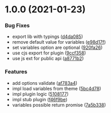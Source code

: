 # 1.0.0 (2021-01-23)


### Bug Fixes

* export lib with typings ([d4da085](https://github.com/yarastqt/postcss-theme-fallback/commit/d4da085b4a9666d1d729ef9575c0ddeb092696e5))
* remove default value for variables ([e98d17f](https://github.com/yarastqt/postcss-theme-fallback/commit/e98d17f0bfeade472ff60522cf3c9d50d52c42d9))
* set variables option are optional ([920fa26](https://github.com/yarastqt/postcss-theme-fallback/commit/920fa2616dd0d2447fd62d8028b80effc9e9fad3))
* use cjs export for plugin ([9ccf358](https://github.com/yarastqt/postcss-theme-fallback/commit/9ccf358a4188f8346295cd4a338b73d5a1ac445d))
* use js ext for public api ([a8771b2](https://github.com/yarastqt/postcss-theme-fallback/commit/a8771b20e536e59422f7dfee2d84852d716ea80c))


### Features

* add options validate ([af783a4](https://github.com/yarastqt/postcss-theme-fallback/commit/af783a46b6ff84c2a80f012a7beb096ce5a14dba))
* impl load variables from theme ([5bc4d78](https://github.com/yarastqt/postcss-theme-fallback/commit/5bc4d78741309d10c616d74a3bc1489e1eefcfea))
* impl plugin logic ([5108177](https://github.com/yarastqt/postcss-theme-fallback/commit/5108177cb45e73689b1d1a4e871c685aba0aa36b))
* impl stub plugin ([f46f9be](https://github.com/yarastqt/postcss-theme-fallback/commit/f46f9be623da5d4eaab7758a3f0ed0a472d27e1d))
* variables possible return promise ([7a5b338](https://github.com/yarastqt/postcss-theme-fallback/commit/7a5b338964aa83f1777cc428b2b47c2c67e2a97a))



